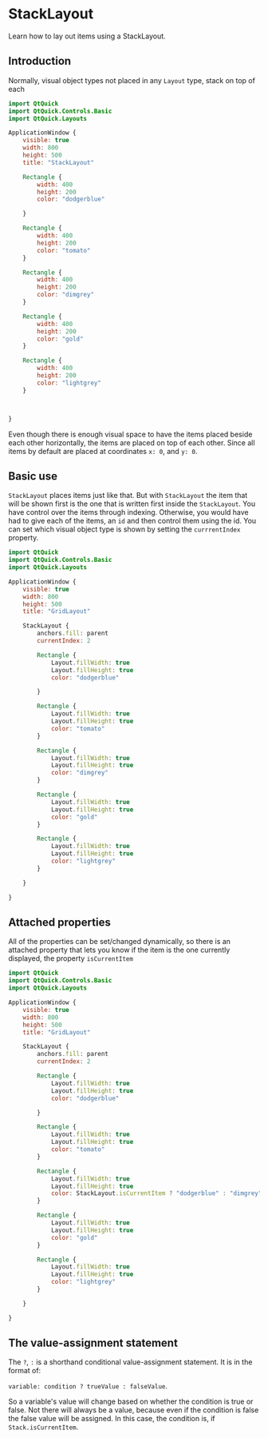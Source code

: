 # StackLayout

Learn how to lay out items using a StackLayout.



## Introduction

Normally, visual object types not placed in any `Layout` type, stack on top of each 

```qml
import QtQuick
import QtQuick.Controls.Basic
import QtQuick.Layouts

ApplicationWindow {
    visible: true
    width: 800
    height: 500
    title: "StackLayout"

    Rectangle {
        width: 400
        height: 200
        color: "dodgerblue"

    }

    Rectangle {
        width: 400
        height: 200
        color: "tomato"
    }

    Rectangle {
        width: 400
        height: 200
        color: "dimgrey"
    }

    Rectangle {
        width: 400
        height: 200
        color: "gold"
    }

    Rectangle {
        width: 400
        height: 200
        color: "lightgrey"
    }



}
```

Even though there is enough visual space to have the items placed beside each other horizontally, the items are placed on top of each other. Since all items by default are placed at coordinates `x: 0`, and `y: 0`.

## Basic use

`StackLayout` places items just like that. But with `StackLayout` the item that will be shown first is the one that is written first inside the `StackLayout`. You have control over the items through indexing. Otherwise, you would have had to give each of the items, an `id` and then control them using the id. You can set which visual object type is shown by setting the `currrentIndex` property.

```qml
import QtQuick
import QtQuick.Controls.Basic
import QtQuick.Layouts

ApplicationWindow {
    visible: true
    width: 800
    height: 500
    title: "GridLayout"

    StackLayout {
        anchors.fill: parent
        currentIndex: 2

        Rectangle {
            Layout.fillWidth: true
            Layout.fillHeight: true
            color: "dodgerblue"

        }

        Rectangle {
            Layout.fillWidth: true
            Layout.fillHeight: true
            color: "tomato"
        }

        Rectangle {
            Layout.fillWidth: true
            Layout.fillHeight: true
            color: "dimgrey"
        }

        Rectangle {
            Layout.fillWidth: true
            Layout.fillHeight: true
            color: "gold"
        }

        Rectangle {
            Layout.fillWidth: true
            Layout.fillHeight: true
            color: "lightgrey"
        }

    }

}
```

## Attached properties

All of the properties can be set/changed dynamically, so there is an attached property that lets you know if the item is the one currently displayed, the property `isCurrentItem`

```qml
import QtQuick
import QtQuick.Controls.Basic
import QtQuick.Layouts

ApplicationWindow {
    visible: true
    width: 800
    height: 500
    title: "GridLayout"

    StackLayout {
        anchors.fill: parent
        currentIndex: 2

        Rectangle {
            Layout.fillWidth: true
            Layout.fillHeight: true
            color: "dodgerblue"

        }

        Rectangle {
            Layout.fillWidth: true
            Layout.fillHeight: true
            color: "tomato"
        }

        Rectangle {
            Layout.fillWidth: true
            Layout.fillHeight: true
            color: StackLayout.isCurrentItem ? "dodgerblue" : "dimgrey"
        }

        Rectangle {
            Layout.fillWidth: true
            Layout.fillHeight: true
            color: "gold"
        }

        Rectangle {
            Layout.fillWidth: true
            Layout.fillHeight: true
            color: "lightgrey"
        }

    }

}
```

## The value-assignment statement

The `?`, `:` is a shorthand conditional value-assignment statement. It is in the format of:

`variable: condition ? trueValue : falseValue`.

So a variable's value will change based on whether the condition is true or false. Not there will always be a value, because even if the condition is false the false value will be assigned. In this case, the condition is, if `Stack.isCurrentItem`.
